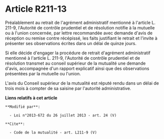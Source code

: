 # Article R211-13

Préalablement au retrait de l'agrément administratif mentionné à l'article L. 211-9, l'Autorité de contrôle prudentiel et de
résolution notifie à la mutuelle ou à l'union concernée, par lettre recommandée avec demande d'avis de réception ou remise
contre récépissé, les faits justifiant le retrait et l'invite à présenter ses observations écrites dans un délai de quinze
jours. 

Si elle décide d'engager la procédure de retrait d'agrément administratif mentionné à l'article L. 211-9, l'Autorité de
contrôle prudentiel et de résolution transmet au conseil supérieur de la mutualité une demande d'avis, accompagnée d'un
rapport explicatif ainsi que des observations présentées par la mutuelle ou l'union. 

L'avis du Conseil supérieur de la mutualité est réputé rendu dans un délai de trois mois à compter de sa saisine par
l'autorité administrative.

**Liens relatifs à cet article**

	**Modifié par**:

	  - Loi n°2013-672 du 26 juillet 2013 - art. 24 (V)

	**Cite**:

	  - Code de la mutualité - art. L211-9 (V)
